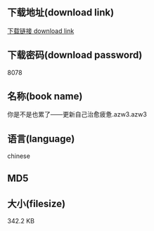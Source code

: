 ## 下载地址(download link)
[下载链接 download link](https://tutu365.netlify.app/?s=%E4%BD%A0%E6%98%AF%E4%B8%8D%E6%98%AF%E4%B9%9F%E7%B4%AF%E4%BA%86%E2%80%94%E2%80%94%E6%9B%B4%E6%96%B0%E8%87%AA%E5%B7%B1%E6%B2%BB%E6%84%88%E7%96%B2%E6%83%AB.azw3)

## 下载密码(download password)
8078

## 名称(book name)
你是不是也累了——更新自己治愈疲惫.azw3.azw3

## 语言(language)
chinese

## MD5


## 大小(filesize)
342.2 KB
